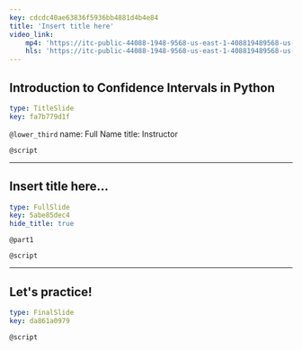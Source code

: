 ```yaml
---
key: cdcdc40ae63836f5936bb4881d4b4e84
title: 'Insert title here'
video_link:
    mp4: 'https://itc-public-44088-1948-9568-us-east-1-408819489568-us-east-1.s3.amazonaws.com/input/C2W3P92_python_introduction-to-hypothesis-testing-in-python.mp4'
    hls: 'https://itc-public-44088-1948-9568-us-east-1-408819489568-us-east-1.s3.amazonaws.com/output/hls/C2W2P92pythonestimatingadifferenceinpopulationmeanswithconfidenceforindependent.m3u8'
---
```


## Introduction to Confidence Intervals in Python

```yaml
type: TitleSlide
key: fa7b779d1f
```

`@lower_third`
name: Full Name
title: Instructor

`@script`


---

## Insert title here...

```yaml
type: FullSlide
key: 5abe85dec4
hide_title: true
```

`@part1`


`@script`


---

## Let's practice!

```yaml
type: FinalSlide
key: da861a0979
```

`@script`
